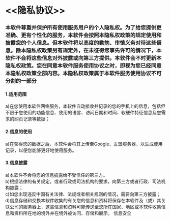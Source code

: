  
<h1><<隐私协议>></h1>
<h3>本软件尊重并保护所有使用服务用户的个人隐私权。为了给您提供更准确、更有个性化的服务，本软件会按照本隐私权政策的规定使用和披露您的个人信息。但本软件将以高度的勤勉、审慎义务对待这些信息。除本隐私权政策另有规定外，在未征得您事先许可的情况下，本软件不会将这些信息对外披露或向第三方提供。本软件会不时更新本隐私权政策。您在同意本软件服务使用协议之时，即视为您已经同意本隐私权政策全部内容。本隐私权政策属于本软件服务使用协议不可分割的一部分</h3>
<h4>1.适用范围</h4>
a)在您使用本软件网络服务，本软件自动接收并记录的您的手机上的信息，包括但不限于您使用的功能信息、使用的语言、访问日期和时间、软硬件特征信息及您需求的网页记录等数据；

<h4>2.信息的使用</h4>
a)在获得您的数据之后，本软件会将其上传至Google、友盟服务器，以生成使用记录，以便您能够更好地使用服务。
<h4>3.信息披露</h4>
a)本软件不会将您的信息披露给不受信任的第三方。<br>
b)根据法律的有关规定，或者行政或司法机构的要求，向第三方或者行政、司法机构披露；<br>
c)如您出现违反中国有关法律、法规或者相关规则的情况，需要向第三方披露；<br/>
d)信息存储和交换本软件收集的有关您的信息和资料将保存在本软件及（或）其关联公司的服务器上，这些信息和资料可能传送至您所在国家、地区或本软件收集信息和资料所在地的境外并在境外被访问、存储和展示。
信息安全<br>
